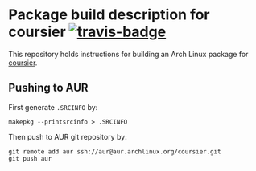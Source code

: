 # Package build description for coursier [![travis-badge][]][travis]

[travis]:          https://travis-ci.org/2m/coursier-pkgbuild
[travis-badge]:    https://travis-ci.org/2m/coursier-pkgbuild.svg?branch=master

This repository holds instructions for building an Arch Linux package for [coursier](http://get-coursier.io/).

## Pushing to AUR

First generate `.SRCINFO` by:

```
makepkg --printsrcinfo > .SRCINFO
```

Then push to AUR git repository by:

```
git remote add aur ssh://aur@aur.archlinux.org/coursier.git
git push aur
```
